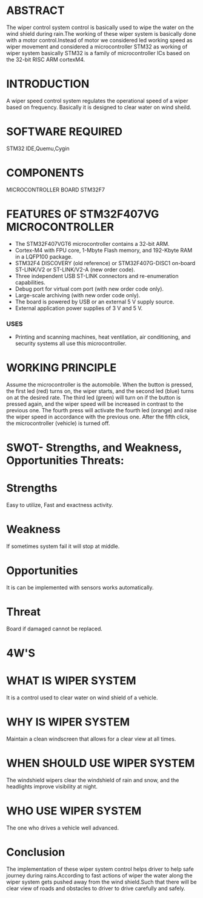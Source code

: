 # ABSTRACT
The wiper control system control is basically used to wipe the water on the wind shield during rain.The working of these wiper system is basically done with a motor control.Instead of motor we considered led working speed as wiper movement and considered a microcontroller STM32 as working of wiper system basically STM32 is a family of microcontroller ICs based on the 32-bit RISC ARM cortexM4.

# INTRODUCTION
A wiper speed control system regulates the operational speed of a wiper based on frequency. Basically it is designed to clear water on wind sheild.

# SOFTWARE REQUIRED
STM32 IDE,Quemu,Cygin

# COMPONENTS
MICROCONTROLLER BOARD STM32F7
 
# FEATURES 0F STM32F407VG MICROCONTROLLER
* The STM32F407VGT6 microcontroller contains a 32-bit ARM.
* Cortex-M4 with FPU core, 1-Mbyte Flash memory, and 192-Kbyte RAM in a LQFP100 package.
* STM32F4 DISCOVERY (old reference) or STM32F407G-DISC1 on-board ST-LINK/V2 or ST-LINK/V2-A (new order code).
* Three independent USB ST-LINK connectors and re-enumeration capabilities.
* Debug port for virtual com port (with new order code only).
* Large-scale archiving (with new order code only).
* The board is powered by USB or an external 5 V supply source.
* External application power supplies of 3 V and 5 V.
### USES
* Printing and scanning machines, heat ventilation, air conditioning, and security systems all use this microcontroller.


# WORKING PRINCIPLE
Assume the microcontroller is the automobile. When the button is pressed, the first led (red) turns on, the wiper starts, and the second led (blue) turns on at the desired rate. The third led (green) will turn on if the button is pressed again, and the wiper speed will be increased in contrast to the previous one. The fourth press will activate the fourth led (orange) and raise the wiper speed in accordance with the previous one. After the fifth click, the microcontroller (vehicle) is turned off.

# SWOT- Strengths, and Weakness, Opportunities Threats:
# Strengths
Easy to utilize, Fast and exactness activity.

# Weakness
If sometimes system fail it will stop at middle.

# Opportunities
It is can be implemented with sensors works automatically.

# Threat
Board if damaged cannot be replaced.

# 4W'S
# WHAT IS WIPER SYSTEM
It is a control used to clear water on wind shield of a vehicle.

# WHY IS WIPER SYSTEM
Maintain a clean windscreen that allows for a clear view at all times.

# WHEN SHOULD USE WIPER SYSTEM
The windshield wipers clear the windshield of rain and snow, and the headlights improve visibility at night.

# WHO USE WIPER SYSTEM
The one who drives a vehicle well advanced.

# Conclusion
The implementation of these wiper system control helps driver to help safe journey during rains.According to fast actions of wiper the water along the wiper system gets pushed away from the wind shield.Such that there will be clear view of roads and obstacles to driver to drive carefully and safely.
